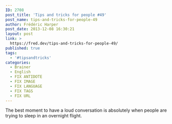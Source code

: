 ```yaml
---
ID: 2708
post_title: 'Tips and tricks for people #49'
post_name: tips-and-tricks-for-people-49
author: Frédéric Harper
post_date: 2013-12-08 16:30:21
layout: post
link: >
  https://fred.dev/tips-and-tricks-for-people-49/
published: true
tags:
  - '#tipsandtricks'
categories:
  - Brainer
  - English
  - FIX ANTIDOTE
  - FIX IMAGE
  - FIX LANGUAGE
  - FIX TAGS
  - FIX URL
---
```

The best moment to have a loud conversation is absolutely when people are trying to sleep in an overnight flight.